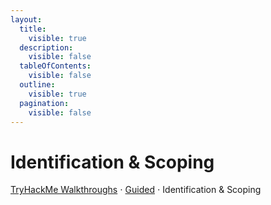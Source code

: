 ```yaml
---
layout:
  title:
    visible: true
  description:
    visible: false
  tableOfContents:
    visible: false
  outline:
    visible: true
  pagination:
    visible: false
---
```


# Identification & Scoping

[TryHackMe Walkthroughs](./) ⋅ [Guided](../) ⋅ Identification & Scoping